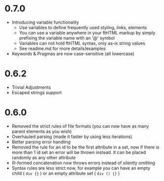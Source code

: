 # 0.7.0

- Introducing variable functionality 
  - Use variables to define frequently used styling, links, elements
  - You can use a variable anywhere in your ftHTML markup by simply prefixing the variable name with an '@' symbol
  - Variables can not hold ftHTML syntax, only as-is string values
  - See readme.md for more details/examples
- Keywords & Pragmas are now case-sensitive (all lowercase)

# 0.6.2

- Trivial Adjustments
- Escaped strings support

# 0.6.0

- Removed the strict rules of file formats (you can now have as many parent elements as you wish)
- Overhauled parsing (made it faster by using less iterations)
- Better parsing error handling
- Removed the rule for an id to be the first attribute in a set, now if there is more than 1 id set an error will be thrown instead. It can be placed randomly as any other attribute
- Ill-formed concatenation now throws errors instead of silently omitting
- Syntax rules are less strict now, for example you can have an empty child ( `div {}` ) or an empty attribute set ( `div () {}` ) 